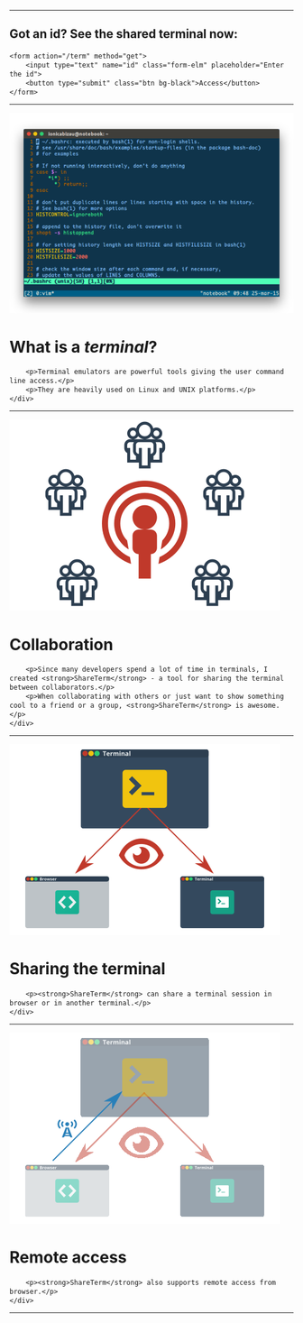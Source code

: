 <hr>
<div class="text-center provide-ip">
     <h2>Got an id? See the shared terminal now:</h2>

    <form action="/term" method="get">
        <input type="text" name="id" class="form-elm" placeholder="Enter the id">
        <button type="submit" class="btn bg-black">Access</button>
    </form>
</div>
<hr>
<div class="section">
    <img src="images/1.png" class="pull-left">
    <div class="description">
         <h1>What is a <em>terminal</em>?</h1>

        <p>Terminal emulators are powerful tools giving the user command line access.</p>
        <p>They are heavily used on Linux and UNIX platforms.</p>
    </div>
</div>
<hr>
<div class="section">
    <img src="images/2.png" class="pull-right">
    <div class="description">
         <h1>Collaboration</h1>

        <p>Since many developers spend a lot of time in terminals, I created <strong>ShareTerm</strong> - a tool for sharing the terminal between collaborators.</p>
        <p>When collaborating with others or just want to show something cool to a friend or a group, <strong>ShareTerm</strong> is awesome.</p>
    </div>
</div>
<hr>
<div class="section">
    <img src="images/3.png" class="pull-left">
    <div class="description">
         <h1>Sharing the terminal</h1>

        <p><strong>ShareTerm</strong> can share a terminal session in browser or in another terminal.</p>
    </div>
</div>
<hr>
<div class="section">
    <img src="images/4.png" class="pull-right">
    <div class="description">
         <h1>Remote access</h1>

        <p><strong>ShareTerm</strong> also supports remote access from browser.</p>
    </div>
</div>
<hr>